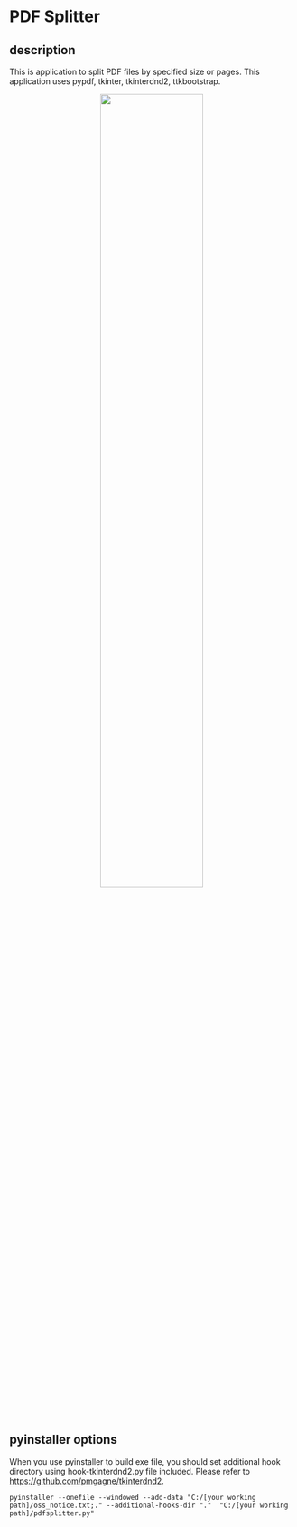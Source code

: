 # PDF Splitter
## description
This is application to split PDF files by specified size or pages. This application uses pypdf, tkinter, tkinterdnd2, ttkbootstrap.<br/>
<p align="center">
<img style="width: 60%;" src="https://user-images.githubusercontent.com/44375258/236114167-cf698d3c-da55-4c52-b9c5-275d8d0f5085.png" />
</p>


## pyinstaller options
When you use pyinstaller to build exe file, you should set additional hook directory using hook-tkinterdnd2.py file included. Please refer to <https://github.com/pmgagne/tkinterdnd2>.
```
pyinstaller --onefile --windowed --add-data "C:/[your working path]/oss_notice.txt;." --additional-hooks-dir "."  "C:/[your working path]/pdfsplitter.py"
```
